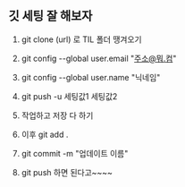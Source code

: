 ## 깃 세팅 잘 해보자

1. git clone (url) 로 TIL 폴더 땡겨오기

2. git config --global user.email "주소@뭐.컴"

3. git config --global user.name "닉네임"

4. git push -u 세팅값1 세팅값2

5. 작업하고 저장 다 하기

6. 이후 git add .

7. git commit -m "업데이트 이름"

8. git push 하면 된다고~~~~